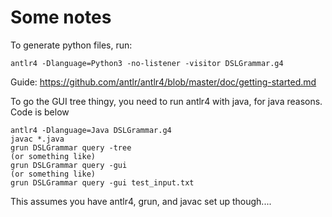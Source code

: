 # Some notes

To generate python files, run:

`antlr4 -Dlanguage=Python3 -no-listener -visitor DSLGrammar.g4`

Guide:
https://github.com/antlr/antlr4/blob/master/doc/getting-started.md

To go the GUI tree thingy, you need to run antlr4 with java, for java reasons. Code is below

```
antlr4 -Dlanguage=Java DSLGrammar.g4
javac *.java
grun DSLGrammar query -tree
(or something like)
grun DSLGrammar query -gui
(or something like)
grun DSLGrammar query -gui test_input.txt

```

This assumes you have antlr4, grun, and javac set up though....